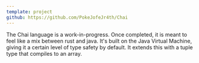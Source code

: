 ```yaml
---
template: project
github: https://github.com/PokeJofeJr4th/Chai
---
```


The Chai language is a work-in-progress. Once completed, it is meant to feel like a mix between rust and java. It's built on the Java Virtual Machine, giving it a certain level of type safety by default. It extends this with a tuple type that compiles to an array.
